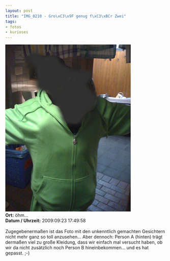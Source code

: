```yaml
--- 
layout: post
title: "IMG_0210 - Gro\xC3\x9F genug f\xC3\xBCr Zwei"
tags: 
- fotos
- kurioses
---
```

<img src="/uploads/images/2010_05/IMG_0210.jpg" alt="IMG_0210 - Groß genug für Zwei" class="aligncenter" /><br />
<strong>Ort:</strong> öhm...<br />
<strong>Datum / Uhrzeit:</strong> 2009:09:23 17:49:58<br />
<br />
Zugegebenermaßen ist das Foto mit den unkenntlich gemachten Gesichtern nicht mehr ganz so toll anzusehen... Aber dennoch: Person A (hinten) trägt dermaßen viel zu große Kleidung, dass wir einfach mal versucht haben, ob wir da nicht zusätzlich noch Person B hineinbekommen... und es hat gepasst. ;-)
